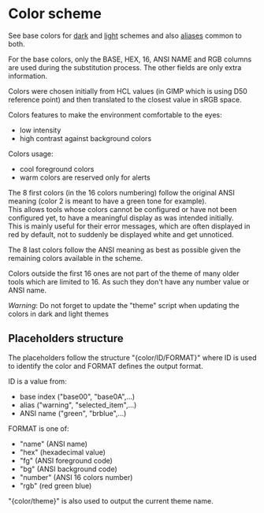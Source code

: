 # Color scheme

See base colors for [dark](../config/colors/base_dark)
and [light](../config/colors/base_light) schemes
and also [aliases](../config/colors/aliases) common to both.

For the base colors, only the BASE, HEX, 16, ANSI NAME and RGB
columns are used during the substitution process. The other
fields are only extra information.

Colors were chosen initially from HCL values
(in GIMP which is using D50 reference point)
and then translated to the closest value in sRGB space.

Colors features to make the environment comfortable to the eyes:
- low intensity
- high contrast against background colors

Colors usage:
- cool foreground colors
- warm colors are reserved only for alerts

The 8 first colors (in the 16 colors numbering) follow the original
ANSI meaning (color 2 is meant to have a green tone for example).  
This allows tools whose colors cannot be configured or have not been
configured yet, to have a meaningful display as was intended initially.  
This is mainly useful for their error messages, which are often displayed in
red by default, not to suddenly be displayed white and get unnoticed.

The 8 last colors follow the ANSI meaning as best as possible
given the remaining colors available in the scheme.

Colors outside the first 16 ones are not part of the theme of many older tools
which are limited to 16. As such they don't have any number value or ANSI name.

*Warning*: Do not forget to update the "theme" script when updating the
           colors in dark and light themes

## Placeholders structure

The placeholders follow the structure "{color/ID/FORMAT}" where ID is used to
identify the color and FORMAT defines the output format.

ID is a value from:
- base index ("base00", "base0A",...)
- alias ("warning", "selected_item",...)
- ANSI name ("green", "brblue",...)

FORMAT is one of:
- "name" (ANSI name)
- "hex" (hexadecimal value)
- "fg" (ANSI foreground code)
- "bg" (ANSI background code)
- "number" (ANSI 16 colors number)
- "rgb" (red green blue)

"{color/theme}" is also used to output the current theme name.
